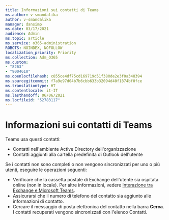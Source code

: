 ```yaml
---
title: Informazioni sui contatti di Teams
ms.author: v-smandalika
author: v-smandalika
manager: dansimp
ms.date: 03/17/2021
audience: Admin
ms.topic: article
ms.service: o365-administration
ROBOTS: NOINDEX, NOFOLLOW
localization_priority: Priority
ms.collection: Adm_O365
ms.custom:
- "8263"
- "9004610"
ms.openlocfilehash: c855ce4df75cd169719d51f380de2e3f0a348394
ms.sourcegitcommit: f7a9e97d04b7b6cbb633b32094d40f1874bf0fce
ms.translationtype: HT
ms.contentlocale: it-IT
ms.lasthandoff: 06/06/2021
ms.locfileid: "52783117"
---
```

# <a name="information-about-teams-contacts"></a>Informazioni sui contatti di Teams

Teams usa questi contatti:

- Contatti nell'ambiente Active Directory dell'organizzazione
- Contatti aggiunti alla cartella predefinita di Outlook dell'utente

Se i contatti non sono completi o non vengono sincronizzati per uno o più utenti, eseguire le operazioni seguenti:

- Verificare che la cassetta postale di Exchange dell'utente sia ospitata online (non in locale). Per altre informazioni, vedere [Interazione tra Exchange e Microsoft Teams](/microsoftteams/exchange-teams-interact).
- Assicurarsi che il numero di telefono del contatto sia aggiunto alle informazioni di contatto.
- Cercare il messaggio di posta elettronica del contatto nella barra **Cerca**. I contatti recuperati vengono sincronizzati con l'elenco Contatti.


